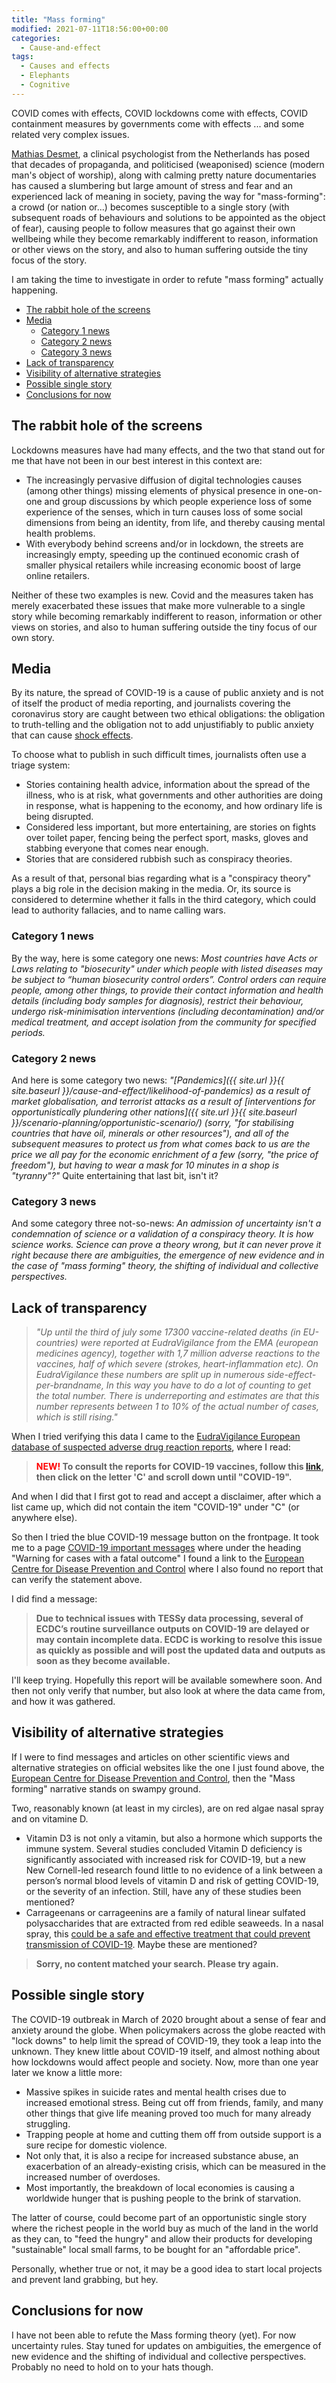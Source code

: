 ```yaml
---
title: "Mass forming"
modified: 2021-07-11T18:56:00+00:00
categories:
  - Cause-and-effect
tags:
  - Causes and effects
  - Elephants
  - Cognitive
---
```


COVID comes with effects, COVID lockdowns come with effects, COVID containment measures by governments come with effects ... and some related very complex issues.

[Mathias Desmet](https://dissident.one/2021/01/21/mattias-desmet-professor-klinische-psychologie-coronamaatregelen-onthullen-totalitaire-trekken/), a clinical psychologist from the Netherlands has posed that decades of propaganda, and politicised (weaponised) science (modern man's object of worship), along with calming pretty nature documentaries has caused a slumbering but large amount of stress and fear and an experienced lack of meaning in society, paving the way for "mass-forming": a crowd (or nation or...) becomes susceptible to a single story (with subsequent roads of behaviours and solutions to be appointed as the object of fear), causing people to follow measures that go against their own wellbeing while they become remarkably indifferent to reason, information or other views on the story, and also to human suffering outside the tiny focus of the story.

I am taking the time to investigate in order to refute "mass forming" actually happening.

- [The rabbit hole of the screens](#the-rabbit-hole-of-the-screens)
- [Media](#media)
  - [Category 1 news](#category-1-news)
  - [Category 2 news](#category-2-news)
  - [Category 3 news](#category-3-news)
- [Lack of transparency](#lack-of-transparency)
- [Visibility of alternative strategies](#visibility-of-alternative-strategies)
- [Possible single story](#possible-single-story)
- [Conclusions for now](#conclusions-for-now)

## The rabbit hole of the screens

Lockdowns measures have had many effects, and the two that stand out for me that have not been in our best interest in this context are:

* The increasingly pervasive diffusion of digital technologies causes (among other things) missing elements of physical presence in one-on-one and group discussions by which people experience loss of some experience of the senses, which in turn causes loss of some social dimensions from being an identity, from life, and thereby causing mental health problems. 
* With everybody behind screens and/or in lockdown, the streets are increasingly empty, speeding up the continued economic crash of smaller physical retailers while increasing economic boost of large online retailers.

Neither of these two examples is new. Covid and the measures taken has merely exacerbated these issues that make more vulnerable to a single story while becoming remarkably indifferent to reason, information or other views on stories, and also to human suffering outside the tiny focus of our own story.

## Media

By its nature, the spread of COVID-19 is a cause of public anxiety and is not of itself the product of media reporting, and journalists covering the coronavirus story are caught between two ethical obligations: the obligation to truth-telling and the obligation not to add unjustifiably to public anxiety that can cause [shock effects](https://naomiklein.org/the-shock-doctrine/).

To choose what to publish in such difficult times, journalists often use a triage system:

* Stories containing health advice, information about the spread of the illness, who is at risk, what governments and other authorities are doing in response, what is happening to the economy, and how ordinary life is being disrupted.
* Considered less important, but more entertaining, are stories on fights over toilet paper, fencing being the perfect sport, masks, gloves and stabbing everyone that comes near enough.
* Stories that are considered rubbish such as conspiracy theories.

As a result of that, personal bias regarding what is a "conspiracy theory" plays a big role in the decision making in the media. Or, its source is considered to determine whether it falls in the third category, which could lead to authority fallacies, and to name calling wars.

### Category 1 news

By the way, here is some category one news: _Most countries have Acts or Laws relating to "biosecurity" under which people with listed diseases may be subject to “human biosecurity control orders”. Control orders can require people, among other things, to provide their contact information and health details (including body samples for diagnosis), restrict their behaviour, undergo risk-minimisation interventions (including decontamination) and/or medical treatment, and accept isolation from the community for specified periods._

### Category 2 news

And here is some category two news: _"[Pandemics]({{ site.url }}{{ site.baseurl }}/cause-and-effect/likelihood-of-pandemics) as a result of market globalisation, and terrorist attacks as a result of [interventions for opportunistically plundering other nations]({{ site.url }}{{ site.baseurl }}/scenario-planning/opportunistic-scenario/) (sorry, "for stabilising countries that have oil, minerals or other resources"), and all of the subsequent measures to protect us from what comes back to us are the price we all pay for the economic enrichment of a few (sorry, "the price of freedom"), but having to wear a mask for 10 minutes in a shop is "tyranny"?"_ Quite entertaining that last bit, isn't it?

### Category 3 news

And some category three not-so-news: _An admission of uncertainty isn't a condemnation of science or a validation of a conspiracy theory. It is how science works. Science can prove a theory wrong, but it can never prove it right because there are ambiguities, the emergence of new evidence and in the case of "mass forming" theory, the shifting of individual and collective perspectives._

## Lack of transparency

> _"Up until the third of july some 17300 vaccine-related deaths (in EU-countries) were reported at EudraVigilance from the EMA (european medicines agency), together with 1,7 million adverse reactions to the vaccines, half of which severe (strokes, heart-inflammation etc). On EudraVigilance these numbers are split up in numerous side-effect-per-brandname, In this way you have to do a lot of counting to get the total number. There is underreporting and estimates are that this number represents between 1 to 10% of the actual number of cases, which is still rising."_

When I tried verifying this data I came to the [EudraVigilance European database of suspected adverse drug reaction reports](https://www.adrreports.eu/en), where I read: 

> **<span style="color:red">NEW!</span> To consult the reports for COVID-19 vaccines, follow this [link](https://www.adrreports.eu/en/disclaimer.html), then click on the letter 'C' and scroll down until "COVID-19".**

And when I did that I first got to read and accept a disclaimer, after which a list came up, which did not contain the item "COVID-19" under "C" (or anywhere else).

So then I tried the blue COVID-19 message button on the frontpage. It took me to a page [COVID-19 important messages](https://www.adrreports.eu/en/covid19_message.html) where under the heading "Warning for cases with a fatal outcome" I found a link to the [European Centre for Disease Prevention and Control](https://www.ecdc.europa.eu) where I also found no report that can verify the statement above.

I did find a message:

> **Due to technical issues with TESSy data processing, several of ECDC’s routine surveillance outputs on COVID-19 are delayed or may contain incomplete data. ECDC is working to resolve this issue as quickly as possible and will post the updated data and outputs as soon as they become available.**

I'll keep trying. Hopefully this report will be available somewhere soon. And then not only verify that number, but also look at where the data came from, and how it was gathered.

## Visibility of alternative strategies

If I were to find messages and articles on other scientific views and alternative strategies on official websites like the one I just found above, the [European Centre for Disease Prevention and Control](https://www.ecdc.europa.eu), then the "Mass forming" narrative stands on swampy ground.

Two, reasonably known (at least in my circles), are on red algae nasal spray and on vitamine D.

* Vitamin D3 is not only a vitamin, but also a hormone which supports the immune system. Several studies concluded Vitamin D deficiency is significantly associated with increased risk for COVID-19, but a new New Cornell-led research found little to no evidence of a link between a person’s normal blood levels of vitamin D and risk of getting COVID-19, or the severity of an infection. Still, have any of these studies been mentioned?
* Carrageenans or carrageenins are a family of natural linear sulfated polysaccharides that are extracted from red edible seaweeds. In a nasal spray, this [could be a safe and effective treatment that could prevent transmission of COVID-19](https://www.clinicaltrials.gov/ct2/show/NCT04521322). Maybe these are mentioned?

> **Sorry, no content matched your search. Please try again.**

## Possible single story

The COVID-19 outbreak in March of 2020 brought about a sense of fear and anxiety around the globe. When policymakers across the globe reacted with "lock downs" to help limit the spread of COVID-19, they took a leap into the unknown. They knew little about COVID-19 itself, and almost nothing about how lockdowns would affect people and society. Now, more than one year later we know a little more:

* Massive spikes in suicide rates and mental health crises due to increased emotional stress. Being cut off from friends, family, and many other things that give life meaning proved too much for many already struggling.
* Trapping people at home and cutting them off from outside support is a sure recipe for domestic violence.
* Not only that, it is also a recipe for increased substance abuse, an exacerbation of an already-existing crisis, which can be measured in the increased number of overdoses.
* Most importantly, the breakdown of local economies is causing a worldwide hunger that is pushing people to the brink of starvation.

The latter of course, could become part of an opportunistic single story where the richest people in the world buy as much of the land in the world as they can, to "feed the hungry" and allow their products for developing "sustainable" local small farms, to be bought for an "affordable price".

Personally, whether true or not, it may be a good idea to start local projects and prevent land grabbing, but hey.

## Conclusions for now

I have not been able to refute the Mass forming theory (yet). For now uncertainty rules. Stay tuned for updates on ambiguities, the emergence of new evidence and the shifting of individual and collective perspectives. Probably no need to hold on to your hats though.





